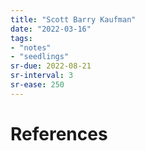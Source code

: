 ```yaml
---
title: "Scott Barry Kaufman"
date: "2022-03-16"
tags:
- "notes"
- "seedlings"
sr-due: 2022-08-21
sr-interval: 3
sr-ease: 250
---
```




# References